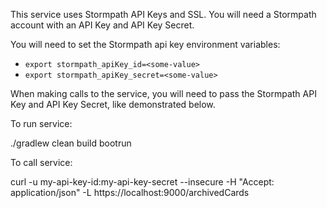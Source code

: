 This service uses Stormpath API Keys and SSL.
You will need a Stormpath account with an API Key and API Key Secret.

You will need to set the Stormpath api key environment variables:

* ```export stormpath_apiKey_id=<some-value>```
* ```export stormpath_apiKey_secret=<some-value>```



When making calls to the service, you will need to pass the Stormpath API Key and API Key Secret, like demonstrated below.

To run service:

./gradlew clean build bootrun

To call service:

curl -u my-api-key-id:my-api-key-secret  --insecure -H "Accept: application/json"  -L https://localhost:9000/archivedCards


